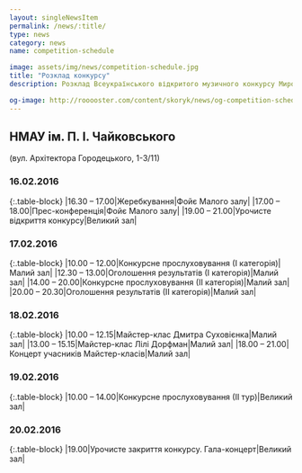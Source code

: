 ```yaml
---
layout: singleNewsItem
permalink: /news/:title/
type: news
category: news
name: competition-schedule

image: assets/img/news/competition-schedule.jpg
title: "Розклад конкурсу"
description: Розклад Всеукраїнського відкритого музичного конкурсу Мирослава Скорика

og-image: http://rooooster.com/content/skoryk/news/og-competition-schedule.jpg
---
```


## НМАУ ім. П. І. Чайковського

(вул. Архітектора Городецького, 1-3/11)

### 16.02.2016

{:.table-block}
|16.30 – 17.00|Жеребкування|Фойє Малого залу|
|17.00 – 18.00|Прес-конференція|Фойє Малого залу|
|19.00 – 21.00|Урочисте відкриття конкурсу|Великий зал|

### 17.02.2016

{:.table-block}
|10.00 – 12.00|Конкурсне прослуховування (І категорія)|Малий зал|
|12.30 – 13.00|Оголошення результатів  (І категорія)|Малий зал|
|14.00 – 20.00|Конкурсне прослуховування (ІІ категорія)|Малий зал|
|20.00 – 20.30|Оголошення результатів  (ІІ категорія)|Малий зал|

### 18.02.2016

{:.table-block}
|10.00 – 12.15|Майстер-клас Дмитра Суховієнка|Малий зал|
|13.00 – 15.15|Майстер-клас Лілі Дорфман|Малий зал|
|18.00 – 21.00|Концерт учасників Майстер-класів|Малий зал|

### 19.02.2016

{:.table-block}
|10.00 – 14.00|Конкурсне прослуховування (ІІ тур)|Великий зал|

### 20.02.2016

{:.table-block}
|19.00|Урочисте закриття конкурсу. Гала-концерт|Великий зал|

